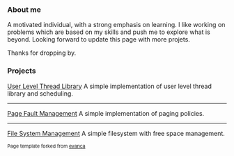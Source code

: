 ### About me
A motivated individual, with a strong emphasis on learning.
I like working on problems which are based on my skills and push me to explore what is beyond.
Looking forward to update this page with more projets.

Thanks for dropping by.

### Projects 

[User Level Thread Library](https://harb7nger.github.io/User_Level_Thread_Library/)
A simple implementation of user level thread library and scheduling.

---
[Page Fault Management](https://harb7nger.github.io/Page_Fault_Management/)
A simple implementation of paging policies.

---
[File System Management](https://harb7nger.github.io/File_System_Management/)
A simple filesystem with free space management.

























<p style="font-size:11px">Page template forked from <a href="https://github.com/evanca/quick-portfolio">evanca</a></p>
<!-- Remove above link if you don't want to attibute -->

